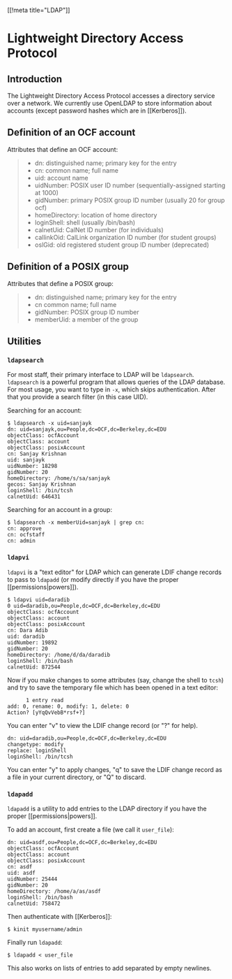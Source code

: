 [[!meta title="LDAP"]]
# Lightweight Directory Access Protocol

## Introduction
The Lightweight Directory Access Protocol accesses a directory service over a network. We currently use OpenLDAP to store information about accounts (except password hashes which are in [[Kerberos]]).

## Definition of an OCF account

Attributes that define an OCF account:

> * dn: distinguished name; primary key for the entry
> * cn: common name; full name
> * uid: account name
> * uidNumber: POSIX user ID number (sequentially-assigned starting at 1000)
> * gidNumber: primary POSIX group ID number (usually 20 for group ocf)
> * homeDirectory: location of home directory
> * loginShell: shell (usually /bin/bash)
> * calnetUid: CalNet ID number (for individuals)
> * callinkOid: CalLink organization ID number (for student groups)
> * oslGid: old registered student group ID number (deprecated)


## Definition of a POSIX group

Attributes that define a POSIX group:

> * dn: distinguished name; primary key for the entry
> * cn common name; full name
> * gidNumber: POSIX group ID number
> * memberUid: a member of the group

## Utilities

### `ldapsearch`

For most staff, their primary interface to LDAP will be `ldapsearch`. `ldapsearch` is a powerful program that allows queries of the LDAP database. For most usage, you want to type in `-x`, which skips authentication. After that you provide a search filter (in this case UID).

Searching for an account:

    $ ldapsearch -x uid=sanjayk
    dn: uid=sanjayk,ou=People,dc=OCF,dc=Berkeley,dc=EDU
    objectClass: ocfAccount
    objectClass: account
    objectClass: posixAccount
    cn: Sanjay Krishnan
    uid: sanjayk
    uidNumber: 18298
    gidNumber: 20
    homeDirectory: /home/s/sa/sanjayk
    gecos: Sanjay Krishnan
    loginShell: /bin/tcsh
    calnetUid: 646431

Searching for an account in a group:

    $ ldapsearch -x memberUid=sanjayk | grep cn:
    cn: approve
    cn: ocfstaff
    cn: admin

### `ldapvi`

`ldapvi` is a "text editor" for LDAP which can generate LDIF change records to pass to `ldapadd` (or modify directly if you have the proper [[permissions|powers]]).

    $ ldapvi uid=daradib
    0 uid=daradib,ou=People,dc=OCF,dc=Berkeley,dc=EDU
    objectClass: ocfAccount
    objectClass: account
    objectClass: posixAccount
    cn: Dara Adib
    uid: daradib
    uidNumber: 19892
    gidNumber: 20
    homeDirectory: /home/d/da/daradib
    loginShell: /bin/bash
    calnetUid: 872544

Now if you make changes to some attributes (say, change the shell to `tcsh`) and try to save the temporary file which has been opened in a text editor:

          1 entry read
    add: 0, rename: 0, modify: 1, delete: 0
    Action? [yYqQvVebB*rsf+?]

You can enter "v" to view the LDIF change record (or "?" for help).

    dn: uid=daradib,ou=People,dc=OCF,dc=Berkeley,dc=EDU
    changetype: modify
    replace: loginShell
    loginShell: /bin/tcsh

You can enter "y" to apply changes, "q" to save the LDIF change record as a file in your current directory, or "Q" to discard.

### `ldapadd`

`ldapadd` is a utility to add entries to the LDAP directory if you have the proper [[permissions|powers]].

To add an account, first create a file (we call it `user_file`):

    dn: uid=asdf,ou=People,dc=OCF,dc=Berkeley,dc=EDU
    objectClass: ocfAccount
    objectClass: account
    objectClass: posixAccount
    cn: asdf
    uid: asdf
    uidNumber: 25444
    gidNumber: 20
    homeDirectory: /home/a/as/asdf
    loginShell: /bin/bash
    calnetUid: 758472

Then authenticate with [[Kerberos]]:

    $ kinit myusername/admin

Finally run `ldapadd`:

    $ ldapadd < user_file

This also works on lists of entries to add separated by empty newlines.
